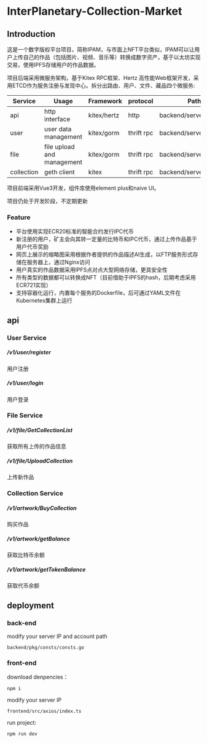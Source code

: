 # InterPlanetary-Collection-Market

## Introduction

这是一个数字版权平台项目，简称IPAM，与市面上NFT平台类似，IPAM可以让用户上传自己的作品（包括图片、视频、音乐等）转换成数字资产，基于以太坊实现交易，使用IPFS存储用户的作品数据。

项目后端采用微服务架构，基于Kitex RPC框架、Hertz 高性能Web框架开发，采用ETCD作为服务注册与发现中心。拆分出路由、用户、文件、藏品四个微服务:

| Service    | Usage                      | Framework   | protocol   | Path                   |
| ---------- | -------------------------- | ----------- | ---------- | ---------------------- |
| api        | http interface             | kitex/hertz | http       | backend/server/api     |
| user       | user data management       | kitex/gorm  | thrift rpc | backend/server/user    |
| file       | file upload and management | kitex/gorm  | thrift rpc | backend/server/file    |
| collection | geth client                | kitex       | thrift rpc | backend/server/artwork |

项目前端采用Vue3开发，组件库使用element plus和naive UI。

项目仍处于开发阶段，不定期更新

### Feature

* 平台使用实现ECR20标准的智能合约发行IPC代币
* 新注册的用户，矿主会向其转一定量的比特币和IPC代币，通过上传作品基于用户代币奖励
* 网页上展示的缩略图采用根据作者提供的作品描述AI生成，以FTP服务形式存储在服务器上，通过Nginx访问
* 用户真实的作品数据采用IPFS点对点大型网络存储，更具安全性
* 所有类型的数据都可以转换成NFT（目前借助于IPFS的hash，后期考虑采用ECR721实现）
* 支持容器化运行，内置每个服务的Dockerfile，后可通过YAML文件在Kubernetes集群上运行

## api

### User Service

##### /v1/user/register

用户注册

##### /v1/user/login

用户登录

### File Service

##### /v1/file/GetCollectionList

获取所有上传的作品信息

##### /v1/file/UploadCollection

上传新作品

### Collection Service

##### /v1/artwork/BuyCollection

购买作品

##### /v1/artwork/getBalance

获取比特币余额

##### /v1/artwork/getTokenBalance

获取代币余额

## deployment

### back-end

modify your server IP and account path

    backend/pkg/consts/consts.go

### front-end

download denpencies：

```
npm i
```

modify your server IP

```
frontend/src/axios/index.ts
```

run project:

```
npm run dev
```

